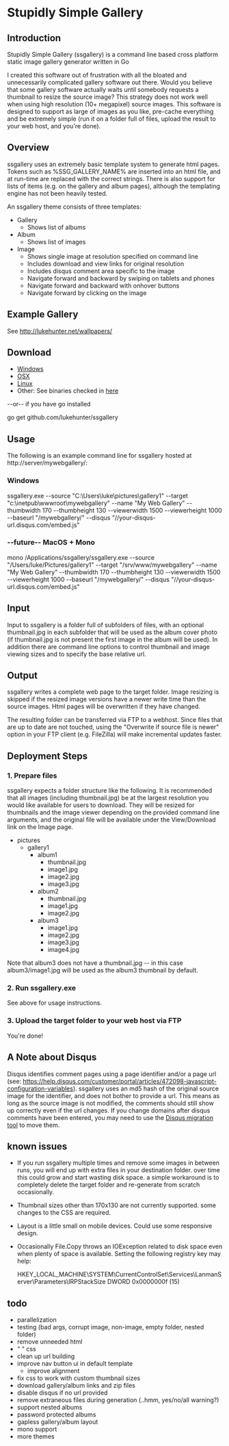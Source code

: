 # Stupidly Simple Gallery
## Introduction
Stupidly Simple Gallery (ssgallery) is a command line based cross platform static image gallery generator written in Go

I created this software out of frustration with all the bloated and unnecessarily complicated gallery software out there. Would you believe that some gallery software actually waits until somebody requests a thumbnail to resize the source image? This strategy does not work well when using high resolution (10+ megapixel) source images. This software is designed to support as large of images as you like, pre-cache everything and be extremely simple (run it on a folder full of files, upload the result to your web host, and you're done).

## Overview

ssgallery uses an extremely basic template system to generate html pages. Tokens such as %SSG_GALLERY_NAME% are inserted into an html file, and at run-time are replaced with the correct strings. There is also support for lists of items (e.g. on the gallery and album pages), although the templating engine has not been heavily tested.

An ssgallery theme consists of three templates:

- Gallery
  - Shows list of albums
- Album
  - Shows list of images
- Image
  - Shows single image at resolution specified on command line
  - Includes download and view links for original resolution
  - Includes disqus comment area specific to the image
  - Navigate forward and backward by swiping on tablets and phones
  - Navigate forward and backward with onhover buttons
  - Navigate forward by clicking on the image
  
## Example Gallery
See http://lukehunter.net/wallpapers/

## Download

- [Windows](https://github.com/lukehunter/ssgallery/raw/master/bin/ssgallery_windows_386.exe)
- [OSX](https://github.com/lukehunter/ssgallery/raw/master/bin/ssgallery_darwin_386)
- [Linux](https://github.com/lukehunter/ssgallery/blob/master/bin/ssgallery_linux_386)
- Other: See binaries checked in [here](https://github.com/lukehunter/ssgallery/bin)

--or-- if you have go installed

go get github.com/lukehunter/ssgallery

## Usage

The following is an example command line for ssgallery hosted at http://server/mywebgallery/:

### Windows

ssgallery.exe --source "C:\Users\luke\pictures\gallery1" --target "c:\inetpub\wwwroot\mywebgallery" --name "My Web Gallery" --thumbwidth 170 --thumbheight 130 --viewerwidth 1500 --viewerheight 1000 --baseurl "/mywebgallery/" --disqus "//your-disqus-url.disqus.com/embed.js"

### --future-- MacOS + Mono

mono /Applications/ssgallery/ssgallery.exe --source "/Users/luke/Pictures/gallery1" --target "/srv/www/mywebgallery" --name "My Web Gallery" --thumbwidth 170 --thumbheight 130 --viewerwidth 1500 --viewerheight 1000 --baseurl "/mywebgallery/" --disqus "//your-disqus-url.disqus.com/embed.js"

## Input
Input to ssgallery is a folder full of subfolders of files, with an optional thumbnail.jpg in each subfolder that will be used as the album cover photo (if thumbnail.jpg is not present the first image in the album will be used). In addition there are command line options to control thumbnail and image viewing sizes and to specify the base relative url.

## Output
ssgallery writes a complete web page to the target folder. Image resizing is skipped if the resized image versions have a newer write time than the source images. Html pages will be overwritten if they have changed.

The resulting folder can be transferred via FTP to a webhost. Since files that are up to date are not touched, using the "Overwrite if source file is newer" option in your FTP client (e.g. FileZilla) will make incremental updates faster.

## Deployment Steps
### 1. Prepare files
ssgallery expects a folder structure like the following. It is recommended that all images (including thumbnail.jpg) be at the largest resolution you would like available for users to download. They will be resized for thumbnails and the image viewer depending on the provided command line arguments, and the original file will be available under the View/Download link on the Image page.

- pictures
  - gallery1
    - album1
      - thumbnail.jpg
      - image1.jpg
      - image2.jpg
      - image3.jpg
    - album2
      - thumbnail.jpg 
      - image1.jpg
      - image2.jpg
    - album3
      - image1.jpg
      - image2.jpg
      - image3.jpg
      - image4.jpg
      
Note that album3 does not have a thumbnail.jpg -- in this case album3/image1.jpg will be used as the album3 thumbnail by default.
      
### 2. Run ssgallery.exe

See above for usage instructions.

### 3. Upload the target folder to your web host via FTP

You're done!

## A Note about Disqus
Disqus identifies comment pages using a page identifier and/or a page url (see: https://help.disqus.com/customer/portal/articles/472098-javascript-configuration-variables). ssgallery uses an md5 hash of the original source image for the identifier, and does not bother to provide a url. This means as long as the source image is not modified, the comments should still show up correctly even if the url changes. If you change domains after disqus comments have been entered, you may need to use the [Disqus migration tool](https://help.disqus.com/customer/portal/articles/286778-migration-tools) to move them.

## known issues
- If you run ssgallery multiple times and remove some images in between runs, you will end up with extra files in your destination folder. over time this could grow and start wasting disk space. a simple workaround is to completely delete the target folder and re-generate from scratch occasionally.
- Thumbnail sizes other than 170x130 are not currently supported. some changes to the CSS are required.
- Layout is a little small on mobile devices. Could use some responsive design.
- Occasionally File.Copy throws an IOException related to disk space even when plenty of space is available. Setting the following registry key may help:

   HKEY_LOCAL_MACHINE\SYSTEM\CurrentControlSet\Services\LanmanServer\Parameters\IRPStackSize DWORD 0x0000000f (15) 

## todo
- parallelization
- testing (bad args, corrupt image, non-image, empty folder, nested folder)
- remove unneeded html
-   "       "    css
- clean up url building
- improve nav button ui in default template
  - improve alignment
- fix css to work with custom thumbnail sizes
- download gallery/album links and zip files
- disable disqus if no url provided
- remove extraneous files during generation (..hmm, yes/no/all warning?)
- support nested albums
- password protected albums
- gapless gallery/album layout
- mono support
- more themes
